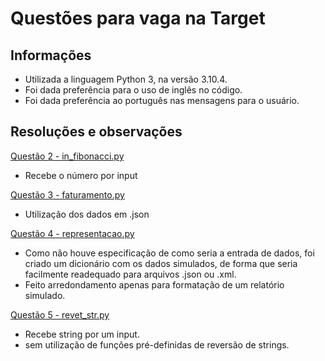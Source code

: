 # Questões para vaga na Target


## Informações
* Utilizada a linguagem Python 3, na versão 3.10.4.
* Foi dada preferência para o uso de inglês no código.
* Foi dada preferência ao português nas mensagens para o usuário.


## Resoluções e observações
[Questão 2 - in_fibonacci.py](https://github.com/YuriAoyamaSE/target/in_fibonacci.py)
* Recebe o número por input


[Questão 3 - faturamento.py](https://github.com/YuriAoyamaSE/target/faturamento.py)
* Utilização dos dados em .json


[Questão 4 - representacao.py](https://github.com/YuriAoyamaSE/target/representacao.py)
* Como não houve especificação de como seria a entrada de dados, foi criado um dicionário com os dados simulados, de forma que seria facilmente readequado para arquivos .json ou .xml.
* Feito arredondamento apenas para formatação de um relatório simulado.

[Questão 5 - revet_str.py](https://github.com/YuriAoyamaSE/target/revet_str.py)
* Recebe string por um input.
* sem utilização de funções pré-definidas de reversão de strings.
